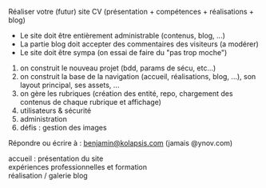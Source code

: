 Réaliser votre (futur) site CV (présentation + compétences + réalisations + blog)
- Le site doit être entièrement administrable (contenus, blog, ...)
- La partie blog doit accepter des commentaires des visiteurs (a modérer)
- Le site doit être sympa (on essai de faire du "pas trop moche")

1) on construit le nouveau projet (bdd, params de sécu, etc...)
2) on construit la base de la navigation (accueil, réalisations, blog, ...), son layout principal, ses assets, ...
3) on gère les rubriques (création des entité, repo, chargement des contenus de chaque rubrique et affichage)
4) utilisateurs & sécurité
5) administration
6) défis : gestion des images

Répondre ou écrire à : benjamin@kolapsis.com (jamais @ynov.com)


accueil : présentation du site  
expériences professionnelles et formation  
réalisation / galerie
blog 
